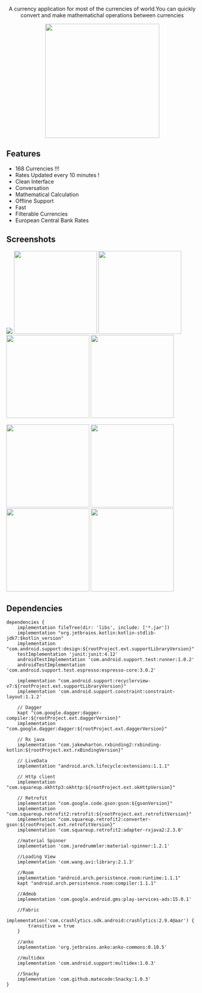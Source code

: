 <p align="center">A currency application for most of the currencies of world.You can quickly convert and make mathematichal operations between currencies</p>
<p align="center"><a href="https://play.google.com/store/apps/details?id=mustafaozhan.github.com.mycurrencies"><img src="https://play.google.com/intl/en_us/badges/images/generic/en_badge_web_generic.png" width="300px"></a></p>
<!---<p align="center"><a href="https://play.google.com/store/apps/details?id=mustafaozhan.github.com.mycurrencies"><img src="https://www.androidpolice.com/wp-content/uploads/2016/03/nexus2cee_apkm2.gif" width="260px"></a></p>--->

## Features 
- 168 Currencies !!!
- Rates Updated every 10 minutes !
- Clean Interface
- Conversation
- Mathematical Calculation
- Offline Support
- Fast
- Filterable Currencies
- European Central Bank Rates

## Screenshots

<img src="https://i.postimg.cc/1yLhy6jr/cover.png?dl=1"/>
<img src="https://i.postimg.cc/ZTpknnkt/8.png?dl=1" width="218px"/> <img src="https://i.postimg.cc/c0kG5P7j/2.png?dl=1" width="218px"/> <img src="https://i.postimg.cc/Ykk746qX/3.png?dl=1" width="218px"/> <img src="https://i.postimg.cc/q4vdwpKy/4.png?dl=1" width="218px"/>

<img src="https://i.postimg.cc/fM3Q45Bb/5.png?dl=1" width="218px"/> <img src="https://i.postimg.cc/XjkTKP7s/6.png?dl=1" width="218px"/> <img src="https://i.postimg.cc/2kDsZYmq/7.png?dl=1" width="218px"/> <img src="https://i.postimg.cc/ZZcS6WWJ/1.png?dl=1" width="218px"/>


## Dependencies
```
dependencies {
    implementation fileTree(dir: 'libs', include: ['*.jar'])
    implementation "org.jetbrains.kotlin:kotlin-stdlib-jdk7:$kotlin_version"
    implementation "com.android.support:design:${rootProject.ext.supportLibraryVersion}"
    testImplementation 'junit:junit:4.12'
    androidTestImplementation 'com.android.support.test:runner:1.0.2'
    androidTestImplementation 'com.android.support.test.espresso:espresso-core:3.0.2'

    implementation "com.android.support:recyclerview-v7:${rootProject.ext.supportLibraryVersion}"
    implementation 'com.android.support.constraint:constraint-layout:1.1.2'

    // Dagger
    kapt "com.google.dagger:dagger-compiler:${rootProject.ext.daggerVersion}"
    implementation "com.google.dagger:dagger:${rootProject.ext.daggerVersion}"

    // Rx java
    implementation "com.jakewharton.rxbinding2:rxbinding-kotlin:${rootProject.ext.rxBindingVersion}"

    // LiveData
    implementation "android.arch.lifecycle:extensions:1.1.1"

    // Http client
    implementation "com.squareup.okhttp3:okhttp:${rootProject.ext.okHttpVersion}"

    // Retrofit
    implementation "com.google.code.gson:gson:${gsonVersion}"
    implementation "com.squareup.retrofit2:retrofit:${rootProject.ext.retrofitVersion}"
    implementation "com.squareup.retrofit2:converter-gson:${rootProject.ext.retrofitVersion}"
    implementation 'com.squareup.retrofit2:adapter-rxjava2:2.3.0'

    //material Spinner
    implementation 'com.jaredrummler:material-spinner:1.2.1'

    //Loading View
    implementation 'com.wang.avi:library:2.1.3'

    //Room
    implementation "android.arch.persistence.room:runtime:1.1.1"
    kapt "android.arch.persistence.room:compiler:1.1.1"

    //Admob
    implementation 'com.google.android.gms:play-services-ads:15.0.1'

    //Fabric
    implementation('com.crashlytics.sdk.android:crashlytics:2.9.4@aar') {
        transitive = true
    }

    //anko
    implementation 'org.jetbrains.anko:anko-commons:0.10.5'

    //multidex
    implementation 'com.android.support:multidex:1.0.3'

    //Snacky
    implementation 'com.github.matecode:Snacky:1.0.3'
}
```
